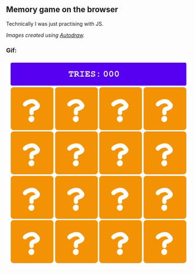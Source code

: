 ## Memory game on the browser

Technically I was just practising with JS.

*Images created using [Autodraw][link].*

[link]: https://www.autodraw.com/

### Gif:

![preview img](preview/memo.gif)

